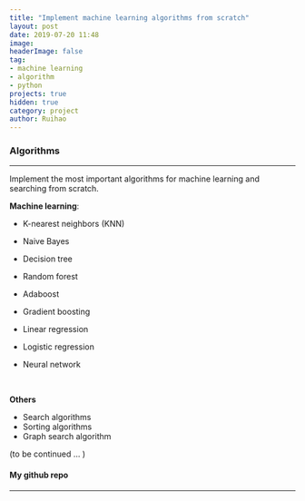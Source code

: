 ```yaml
---
title: "Implement machine learning algorithms from scratch"
layout: post
date: 2019-07-20 11:48
image: 
headerImage: false
tag:
- machine learning
- algorithm
- python
projects: true
hidden: true
category: project
author: Ruihao
---
```


<div class="breaker"></div>

### Algorithms

------

Implement the most important algorithms for machine learning and searching from scratch.



**Machine learning**:

- K-nearest neighbors (KNN)

- Naive Bayes

- Decision tree

- Random forest

- Adaboost

- Gradient boosting

- Linear regression

- Logistic regression

- Neural network

  ​

**Others**

- Search algorithms
- Sorting algorithms
- Graph search algorithm

(to be continued … )



#### My github repo

---

[1]: https://github.com/RuihaoQiu/Algorithms